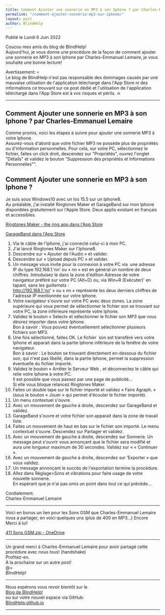 ```yaml
---
title: Comment Ajouter une sonnerie en MP3 à son Iphone ? par Charles-Emmanuel Lemaire
permalink: "/comment-ajouter-sonnerie-mp3-sur-iphone/"
layout: post
author: BlindHelp
---
```


<footer>Publié le Lundi 6 Juin 2022</footer>

Coucou mes amis du blog de BlindHelp!    
Aujourd'hui, je vous donne une procédure de la façon de comment ajouter une sonnerie en MP3 à son Iphone par Charles-Emmanuel Lemaire, je vous souhaite une bonne lecture!    

Avertissement: 💀  
Le blog de BlindHelp n'est pas responsable des dommages causés par une mauvaise utilisation de l'application téléchargé dans l'App Store ni des informations ce trouvant sur ce post dédié et l'utilisation de l'application téléchargé dans l'App Store est à vos risques et périls. ☠  

---

## Comment Ajouter une sonnerie en MP3 à son Iphone ? par Charles-Emmanuel Lemaire

Comme promis, voici les étapes à suivre pour ajouter une sonnerie MP3 à votre Iphone.    
Assurez-vous d'abord que votre fichier MP3 ne possède plus de propriétés ou d'information personnelles. Pour cela, sur votre PC, sélectionnez le fichier, faites un click droit, descendez sur "Propriétés", ouvrez l'onglet "Détails" et validez le bouton "Suppression des propriétés et Informations Personnelles"".    

## Comment Ajouter une sonnerie en MP3 à son Iphone ?

Je suis sous Windows10 avec un Ios 15.5 sur un Iphone8.    
Au préalable, j'ai installé Ringtones Maker et GarageBand sur mon Iphone disponibles gratuitement sur l'Apple Store. Deux applis existant en français et accessibles.    

[Ringtones Maker - the ring app dans l'App Store](https://apps.apple.com/fr/app/ringtones-maker-the-ring-app/id1358107315)

[GarageBand dans l'App Store](https://apps.apple.com/ch/app/garageband/id408709785?l=fr)

1. Via le câble de l'Iphone, j'ai connecté celui-ci à mon PC.    
2. J'ai lancé Ringtones Maker sur l'Iphone8.    
3. Descendre sur « Ajouter de l'Audio » et valider.     
4. Descendre sur « Upload depuis PC » et valider.     
5. Un message vous invite pour la connexion à votre PC via  une adresse IP du type 192.168.1.'nn' ou « nn » est en général un nombre de deux chiffres. Introduisez le dans la zone d'édition Adresse de votre navigateur préféré sur votre PC (Alt+D) ou, via Win+R (Exécuter)' en tapant, sans les guillemets :    
http://192.168.1.'nn' » ou « nn » représente les deux derniers chiffres de l'adresse IP mentionnée sur votre Iphone.    
6. Votre navigateur s'ouvre sur votre PC avec deux zones. La zone supérieure qui vous permet de sélectionner le fichier son se trouvant sur votre PC, la zone inférieure représente votre Iphone.    
7. Validez le bouton « Select» et sélectionner le fichier son MP3 que vous désirez importer dans votre Iphone.    
Bon à savoir : Vous pouvez éventuellement sélectionner plusieurs fichiers son MP3.    
8. Une fois sélectionné, faites OK. Le fichier  son est transféré vers votre Iphone et apparait dans la partie Iphone inférieure de la fenêtre de votre navigateur.    
Bon à savoir : Le bouton se trouvant directement en-dessous du fichier son, qui n'est pas libellé, dans la partie Iphone, permet la suppression éventuelle du fichier importé.        
9. Validez le bouton « Arrêter le Serveur Web , et déconnectez le câble qui relie votre Iphone à votre PC.    
Il est possible que vous passez par une page de publicité…    
Si elle vous bloque relancez Ringtones Maker.    
10. Faites un double tape sur le fichier importé et validez « Faire Agraph. » (sous le bouton « Jouer » qui permet d'écouter le fichier importé).    
11. Un menu contextuel s'ouvre.    
12. Avec un mouvement de gauche à droite, descendez sur GarageBand et validez.    
13. GarageBand s'ouvre et votre fichier son apparait dans la zone de travail liste.    
14. Faites un mouvement de haut en bas sur le fichier son importé. Le menu contextuel s'ouvre. Descendez sur Partager et validez.    
15. Avec un mouvement de gauche à droite, descendez sur Sonnerie. Un message peut s'ouvrir vous annonçant que le fichier sera modifié et aura une longueur maximum de 30 secondes. Validez sur « « Continuer ».    
16. Avec un mouvement de gauche à droite, descendez sur ‘Exporter » que vous validez.    
17. Un message annonçant le succès de l'exportation termine la procédure.    
18. Allez dans Réglage>Sons et vibrations pour faire usage de votre nouvelle sonnerie.    
En espérant que je n'ai pas omis un point dans tout ce qui précède…    

Cordialement.    
Charles-Emmanuel Lemaire     

---

Voici en bonus un lien pour les Sons GSM que  Charles-Emmanuel Lemaire nous a partager, en voici quelques uns (plus de 400 en MP3...) Encore Merci à lui!    

[411 Sons GSM.zip - OneDrive](https://1drv.ms/u/s!Ajv1WiifFxD4g9ocFPqbbwVaj7D03A?e=0gqomc)

---

Un grand merci à Charles-Emmanuel Lemaire pour avoir partagé cette procédure avec nous tous! (handshake)    
Profitez-en.    
À la prochaine sur un autre post!     
@+    
BlindHelp!    

---

Nous espérons vous revoir bientôt sur le      
[Blog de BlindHelp!](http://blindhelp.blogspot.fr/)                    
ou sur  votre nouvel espace via GitHub:                     
[BlindHelp.github.io](https://blindhelp.github.io)                    

---
